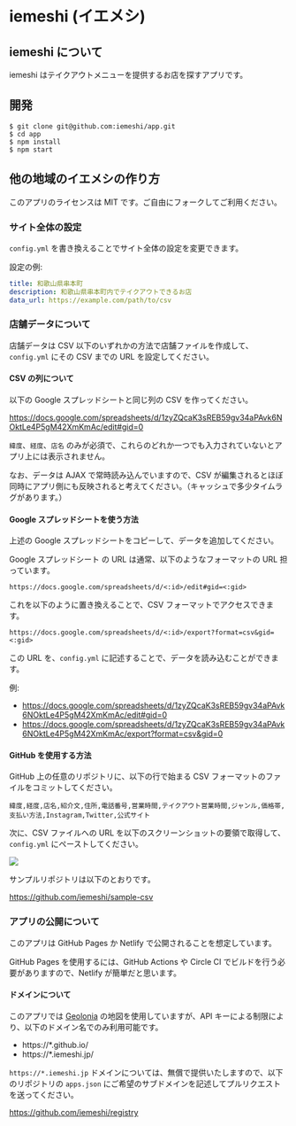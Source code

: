 # iemeshi (イエメシ)

## iemeshi について

iemeshi はテイクアウトメニューを提供するお店を探すアプリです。

## 開発

```shell
$ git clone git@github.com:iemeshi/app.git
$ cd app
$ npm install
$ npm start
```

## 他の地域のイエメシの作り方

このアプリのライセンスは MIT です。ご自由にフォークしてご利用ください。

### サイト全体の設定

`config.yml` を書き換えることでサイト全体の設定を変更できます。

設定の例:

```yaml
title: 和歌山県串本町
description: 和歌山県串本町内でテイクアウトできるお店
data_url: https://example.com/path/to/csv
```

### 店舗データについて

店舗データは CSV 以下のいずれかの方法で店舗ファイルを作成して、`config.yml` にその CSV までの URL を設定してください。

#### CSV の列について

以下の Google スプレッドシートと同じ列の CSV を作ってください。

https://docs.google.com/spreadsheets/d/1zyZQcaK3sREB59gv34aPAvk6NOktLe4P5gM42XmKmAc/edit#gid=0

`緯度`、`経度`、`店名` のみが必須で、これらのどれか一つでも入力されていないとアプリ上には表示されません。

なお、データは AJAX で常時読み込んでいますので、CSV が編集されるとほぼ同時にアプリ側にも反映されると考えてください。（キャッシュで多少タイムラグがあります。）

#### Google スプレッドシートを使う方法

上述の Google スプレッドシートをコピーして、データを追加してください。

Google スプレッドシート の URL は通常、以下のようなフォーマットの URL 担っています。

```
https://docs.google.com/spreadsheets/d/<:id>/edit#gid=<:gid>
```

これを以下のように置き換えることで、CSV フォーマットでアクセスできます。

```
https://docs.google.com/spreadsheets/d/<:id>/export?format=csv&gid=<:gid>
```

この URL を、`config.yml` に記述することで、データを読み込むことができます。

例:

* https://docs.google.com/spreadsheets/d/1zyZQcaK3sREB59gv34aPAvk6NOktLe4P5gM42XmKmAc/edit#gid=0
* https://docs.google.com/spreadsheets/d/1zyZQcaK3sREB59gv34aPAvk6NOktLe4P5gM42XmKmAc/export?format=csv&gid=0

#### GitHub を使用する方法

GitHub 上の任意のリポジトリに、以下の行で始まる CSV フォーマットのファイルをコミットしてください。

```
緯度,経度,店名,紹介文,住所,電話番号,営業時間,テイクアウト営業時間,ジャンル,価格帯,支払い方法,Instagram,Twitter,公式サイト
```

次に、CSV ファイルへの URL を以下のスクリーンショットの要領で取得して、`config.yml` にペーストしてください。

![](https://www.evernote.com/l/ABUG24eSZOxPpqjYbKB0h2LNO-PjcQoDsLUB/image.png)

サンプルリポジトリは以下のとおりです。

https://github.com/iemeshi/sample-csv

### アプリの公開について


このアプリは GitHub Pages か Netlify で公開されることを想定しています。

GitHub Pages を使用するには、GitHub Actions や Circle CI でビルドを行う必要がありますので、Netlify が簡単だと思います。

#### ドメインについて

このアプリでは [Geolonia](https://geolonia.com/) の地図を使用していますが、API キーによる制限により、以下のドメイン名でのみ利用可能です。

* https://*.github.io/
* https://*.iemeshi.jp/

`https://*.iemeshi.jp` ドメインについては、無償で提供いたしますので、以下のリポジトリの `apps.json` にご希望のサブドメインを記述してプルリクエストを送ってください。

https://github.com/iemeshi/registry

